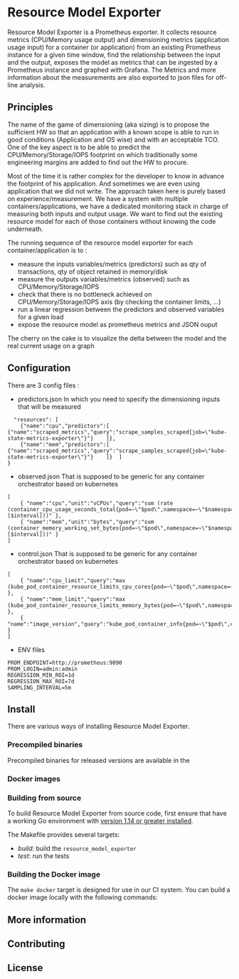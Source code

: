 # Resource Model Exporter

<!-- [![Docker Repository on Quay](https://quay.io/repository/prometheus/prometheus/status)][quay]
[![Docker Pulls](https://img.shields.io/docker/pulls/prom/prometheus.svg?maxAge=604800)][hub]
[![Go Report Card](https://goreportcard.com/badge/github.com/prometheus/prometheus)](https://goreportcard.com/report/github.com/prometheus/prometheus)
[![CII Best Practices](https://bestpractices.coreinfrastructure.org/projects/486/badge)](https://bestpractices.coreinfrastructure.org/projects/486)
[![Gitpod ready-to-code](https://img.shields.io/badge/Gitpod-ready--to--code-blue?logo=gitpod)](https://gitpod.io/#https://github.com/prometheus/prometheus)
[![Fuzzing Status](https://oss-fuzz-build-logs.storage.googleapis.com/badges/prometheus.svg)](https://bugs.chromium.org/p/oss-fuzz/issues/list?sort=-opened&can=1&q=proj:prometheus) -->

<!-- Visit [prometheus.io](https://prometheus.io) for the full documentation,
examples and guides. -->

Resource Model Exporter is a Prometheus exporter.
It collects resource metrics (CPU/Memory usage output) and dimensioning metrics (application usage input) for a container (or application) from an existing Prometheus instance for a given time window, find the relationship between the input and the output, exposes the model as metrics that can be ingested by a Prometheus instance and graphed with Grafana.
The Metrics and more information about the measurements are also exported to json files for off-line analysis.

## Principles

The name of the game of dimensioning (aka sizing) is to propose the sufficient HW so that an application with a known scope is able to run in good conditions (Application and OS wise) and with an acceptable TCO.
One of the key aspect is to be able to predict the CPU/Memory/Storage/IOPS footprint on which traditionally some engineering margins are added to find out the HW to procure.

Most of the time it is rather complex for the developer to know in advance the footprint of his application. And sometimes we are even using application that we did not write. The approach taken here is purely based on experience/measurement. We have a system with multiple containers/applications, we have a dedicated monitoring stack in charge of measuring both inputs and output usage. We want to find out the existing resource model for each of those containers without knowing the code underneath.

The running sequence of the resource model exporter for each container/application is to :
- measure the inputs variables/metrics (predictors) such as qty of transactions, qty of object retained in memory/disk
- measure the outputs variables/metrics (observed) such as CPU/Memory/Storage/IOPS
- check that there is no bottleneck achieved on CPU/Memory/Storage/IOPS axis (by checking the container limits, ...)
- run a linear regression between the predictors and observed variables for a given load
- expose the resource model as prometheus metrics and JSON ouput

The cherry on the cake is to visualize the delta between the model and the real current usage on a graph

<!-- ![](https://cdn.jsdelivr.net/gh/prometheus/prometheus@c34257d069c630685da35bcef084632ffd5d6209/documentation/images/architecture.svg) -->

## Configuration

There are 3 config files :
- predictors.json
In which you need to specify the dimensioning inputs that will be measured

```{ "vars": [ {"name":"container","value":"eaa-platform-kubestate-exporter"},{"name":"namespace","value":".*"},{"name":"pod","value":".*"},{"name":"node","value":".*"} ],
  "resources": [
    {"name":"cpu","predictors":[	{"name":"scraped_metrics","query":"scrape_samples_scraped{job=\"kube-state-metrics-exporter\"}"}	]},
    {"name":"mem","predictors":[	{"name":"scraped_metrics","query":"scrape_samples_scraped{job=\"kube-state-metrics-exporter\"}"}	]}	]
}
```

- observed.json
That is supposed to be generic for any container orchestrator based on kubernetes
```
[
	{ "name":"cpu","unit":"vCPUs","query":"sum (rate (container_cpu_usage_seconds_total{pod=~\"$pod\",namespace=~\"$namespace\",container=~\"$container\"}[$interval]))" },
	{ "name":"mem","unit":"bytes","query":"sum (container_memory_working_set_bytes{pod=~\"$pod\",namespace=~\"$namespace\",container=~\"$container\"}[$interval]))" }
]
```

- control.json
That is supposed to be generic for any container orchestrator based on kubernetes
```
[
	{ "name":"cpu_limit","query":"max (kube_pod_container_resource_limits_cpu_cores{pod=~\"$pod\",namespace=~\"$namespace\",container=~\"$container\"})"" },
	{ "name":"mem_limit","query":"max (kube_pod_container_resource_limits_memory_bytes{pod=~\"$pod\",namespace=~\"$namespace\",container=~\"$container\"})" },
	{ "name":"image_version","query":"kube_pod_container_info{pod=~\"$pod\",container=~\"$container\"})" }
]
```

- ENV files
```
PROM_ENDPOINT=http://prometheus:9090
PROM_LOGIN=admin:admin
REGRESSION_MIN_ROI=1d
REGRESSION_MAX_ROI=7d
SAMPLING_INTERVAL=5m
```

## Install

There are various ways of installing Resource Model Exporter.

### Precompiled binaries

Precompiled binaries for released versions are available in the
<!-- [*download* section](https://prometheus.io/download/)
on [prometheus.io](https://prometheus.io). Using the latest production release binary
is the recommended way of installing Prometheus.
See the [Installing](https://prometheus.io/docs/introduction/install/)
chapter in the documentation for all the details. -->

### Docker images

<!-- Docker images are available on [Quay.io](https://quay.io/repository/prometheus/prometheus) or [Docker Hub](https://hub.docker.com/r/prom/prometheus/).

You can launch a Prometheus container for trying it out with

    $ docker run --name prometheus -d -p 127.0.0.1:9090:9090 prom/prometheus

Prometheus will now be reachable at http://localhost:9090/. -->

### Building from source

To build Resource Model Exporter from source code, first ensure that have a working
Go environment with [version 1.14 or greater installed](https://golang.org/doc/install).
<!-- You also need [Node.js](https://nodejs.org/) and [Yarn](https://yarnpkg.com/)
installed in order to build the frontend assets.

You can directly use the `go` tool to download and install the `prometheus`
and `promtool` binaries into your `GOPATH`:

    $ GO111MODULE=on go get github.com/prometheus/prometheus/cmd/...
    $ prometheus --config.file=your_config.yml

*However*, when using `go get` to build Prometheus, Prometheus will expect to be able to
read its web assets from local filesystem directories under `web/ui/static` and
`web/ui/templates`. In order for these assets to be found, you will have to run Prometheus
from the root of the cloned repository. Note also that these directories do not include the
new experimental React UI unless it has been built explicitly using `make assets` or `make build`.

An example of the above configuration file can be found [here.](https://github.com/prometheus/prometheus/blob/main/documentation/examples/prometheus.yml)

You can also clone the repository yourself and build using `make build`, which will compile in
the web assets so that Prometheus can be run from anywhere:

    $ mkdir -p $GOPATH/src/github.com/prometheus
    $ cd $GOPATH/src/github.com/prometheus
    $ git clone https://github.com/prometheus/prometheus.git
    $ cd prometheus
    $ make build
    $ ./prometheus --config.file=your_config.yml -->

The Makefile provides several targets:

  * *build*: build the `resource_model_exporter`
  * *test*: run the tests
  <!-- * *test-short*: run the short tests
  * *format*: format the source code
  * *vet*: check the source code for common errors
  * *assets*: build the new experimental React UI -->

### Building the Docker image

The `make docker` target is designed for use in our CI system.
You can build a docker image locally with the following commands:
<!--
    $ make promu
    $ promu crossbuild -p linux/amd64
    $ make common-docker-amd64

*NB* if you are on a Mac, you will need [gnu-tar](https://formulae.brew.sh/formula/gnu-tar). -->


## More information

  <!-- * The source code is periodically indexed: [Prometheus Core](https://godoc.org/github.com/prometheus/prometheus).
  * You will find a CircleCI configuration in [`.circleci/config.yml`](.circleci/config.yml).
  * See the [Community page](https://prometheus.io/community) for how to reach the Prometheus developers and users on various communication channels. -->

## Contributing

<!-- Refer to [CONTRIBUTING.md](https://github.com/prometheus/prometheus/blob/main/CONTRIBUTING.md) -->

## License

<!-- Apache License 2.0, see [LICENSE](https://github.com/prometheus/prometheus/blob/main/LICENSE). -->


<!-- [hub]: https://hub.docker.com/r/prom/prometheus/
[circleci]: https://circleci.com/gh/prometheus/prometheus
[quay]: https://quay.io/repository/prometheus/prometheus -->
